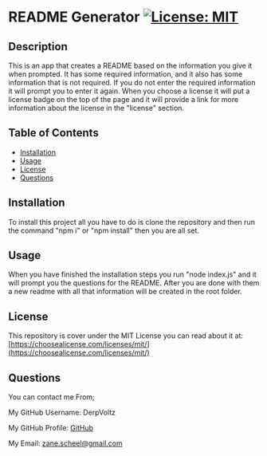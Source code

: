 # README Generator  [![License: MIT](https://img.shields.io/badge/License-MIT-yellow.svg)](https://opensource.org/licenses/MIT)
  ## Description
  This is an app that creates a README based on the information you give it when prompted. It has some required information, and it also has some information that is not required. If you do not enter the required information it will prompt you to enter it again. When you choose a license it will put a license badge on the top of the page and it will provide a link for more information about the license in the "license" section.
  ## Table of Contents
  * [Installation](#Installation)
  * [Usage](#Usage)
  * [License](#License)
  * [Questions](#Questions)
  
  ## Installation
  To install this project all you have to do is clone the repository and then run the command "npm i" or "npm install" then you are all set.
  ## Usage
  When you have finished the installation steps you run "node index.js" and it will prompt you the questions for the README. After you are done with them a new readme with all that information will be created in the root folder.
  ## License
  This repository is cover under the MIT License you can read about it at: [https://choosealicense.com/licenses/mit/](https://choosealicense.com/licenses/mit/)
  ## Questions
  You can contact me From;

  My GitHub Username: DerpVoltz

  My GitHub Profile: [GitHub](https://github.com/DerpVoltz/)

  My Email: zane.scheel@gmail.com
